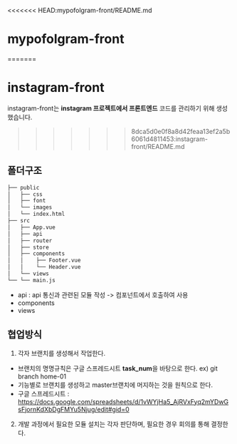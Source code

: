 <<<<<<< HEAD:mypofolgram-front/README.md
# mypofolgram-front
=======
# instagram-front
instagram-front는 **instagram 프로젝트에서 프론트엔드** 코드를 관리하기 위해 생성했습니다.
>>>>>>> 8dca5d0e0f8a8d42feaa13ef2a5b6061d4811453:instagram-front/README.md

## 폴더구조
```bash
├── public
│   ├── css
│   ├── font
│   └── images
│   └── index.html
├── src
│   ├── App.vue
│   ├── api
│   ├── router
│   ├── store  
│   ├── components 
│   │    ├── Footer.vue
│   │    └── Header.vue
│   └── views
└── └── main.js
``` 
- api : api 통신과 관련된 모듈 작성 -> 컴포넌트에서 호출하여 사용
- components
- views

## 협업방식
1. 각자 브랜치를 생성해서 작업한다.
  - 브랜치의 명명규칙은 구글 스프레드시트 **task_num**을 바탕으로 한다. ex) git branch home-01
  - 기능별로 브랜치를 생성하고 master브랜치에 머지하는 것을 원칙으로 한다.
  - 구글 스프레드시트 : https://docs.google.com/spreadsheets/d/1vWYjHa5_AjRVxFyq2mYDwGsFjornKdXbDgFMYu5Njug/edit#gid=0
2. 개발 과정에서 필요한 모듈 설치는 각자 판단하며, 필요한 경우 회의를 통해 결정한다.
